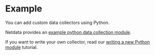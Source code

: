 <!--
title: "Example module in Python"
custom_edit_url: "https://github.com/netdata/netdata/edit/master/collectors/python.d.plugin/example/README.md"
sidebar_label: "Example module in Python"
learn_status: "Published"
learn_topic_type: "References"
learn_rel_path: "Integrations/Monitor/Mock Collectors"
-->

# Example

You can add custom data collectors using Python.

Netdata provides an [example python data collection module](https://github.com/netdata/netdata/tree/master/collectors/python.d.plugin/example).

If you want to write your own collector, read our [writing a new Python module](https://github.com/netdata/netdata/blob/master/collectors/python.d.plugin/README.md#how-to-write-a-new-module) tutorial.


